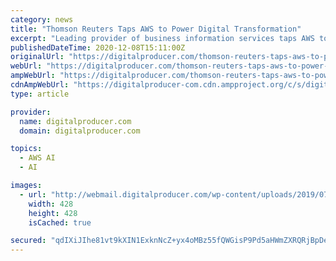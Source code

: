 ```yaml
---
category: news
title: "Thomson Reuters Taps AWS to Power Digital Transformation"
excerpt: "Leading provider of business information services taps AWS to drive large-scale migration to cloud, driving innovation and adopting machine learning across its business SEATTLE--(BUSINESS WIRE)--Today"
publishedDateTime: 2020-12-08T15:11:00Z
originalUrl: "https://digitalproducer.com/thomson-reuters-taps-aws-to-power-digital-transformation/"
webUrl: "https://digitalproducer.com/thomson-reuters-taps-aws-to-power-digital-transformation/"
ampWebUrl: "https://digitalproducer.com/thomson-reuters-taps-aws-to-power-digital-transformation/amp/"
cdnAmpWebUrl: "https://digitalproducer-com.cdn.ampproject.org/c/s/digitalproducer.com/thomson-reuters-taps-aws-to-power-digital-transformation/amp/"
type: article

provider:
  name: digitalproducer.com
  domain: digitalproducer.com

topics:
  - AWS AI
  - AI

images:
  - url: "http://webmail.digitalproducer.com/wp-content/uploads/2019/07/dp_fb2.jpg"
    width: 428
    height: 428
    isCached: true

secured: "qdIXiJIhe81vt9kXIN1ExknNcZ+yx4oMBz55fQWGisP9Pd5aHWmZXRQRjBpDexzs7WjwQI6qyyaaPY7hxb+EBvSbdjlTnAz1bed6G6ZK4rBR2KwfnYDi5t874WUnv8Hu5ivDdThmeqYAJVTmk8cbxbbVk6KDsfy+Ru7KgBROODECOytukgyFy8MKIf/Aj7lbPIIpg50gKxab/kkATS9/zLuQuKNH/pVXqVXC69yjQRDN99Q2SZivmdMxeqsLdSToL3aHtcCIyZmTXTs/r00oM5kmGEk2jpGGxC6SqX0zGPUt3deSb6U1HHT6/KRqf/DzIfH1gngkKnfl8MENtpjIbQOWGq6+YrYZ+QPZmJBbiYQ=;fIlcPilOi21LOCZ6ePFvqw=="
---
```


